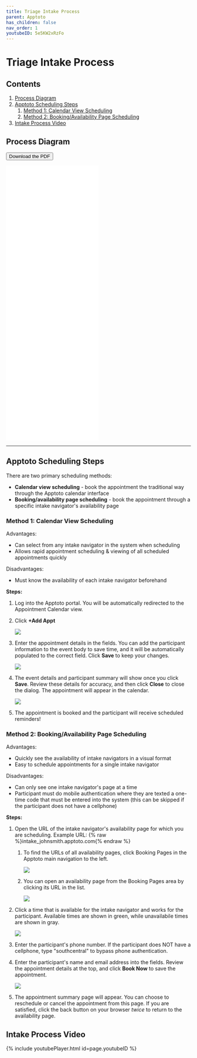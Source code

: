 ```yaml
---
title: Triage Intake Process
parent: Apptoto
has_children: false
nav_order: 1
youtubeID: 5e5KW2xRzFo
---
```


# Triage Intake Process

## Contents
1. <a href="#process-diagram">Process Diagram</a>
2. <a href="#apptoto-scheduling-steps">Apptoto Scheduling Steps</a>
     1. <a href="#strongmethod-1-calendar-view-schedulingstrong">Method 1: Calendar View Scheduling</a>
     2. <a href="#strongmethod-2-bookingavailability-page-schedulingstrong">Method 2: Booking/Availability Page Scheduling</a>
3. <a href="#intake-process-video">Intake Process Video</a>

## Process Diagram

<a href="/assets/apptoto/triageProcessPDF.pdf"><button type="button" name="button" class="btn">Download the PDF</button></a>

<div class="embed-container">
  <iframe
      src="/assets/apptoto/triageProcessPDF.pdf"
      width="50%"
      height="750px"
      frameborder="0"
      allowfullscreen="1"
  >
  Your browser does not support PDF viewing. Please download the PDF to view it.
  </iframe>
</div>

<hr class="divider" />

## Apptoto Scheduling Steps

There are two primary scheduling methods:
* **Calendar view scheduling** - book the appointment the traditional way through the Apptoto calendar interface
* **Booking/availability page scheduling** - book the appointment through a specific intake navigator's availability page

### **Method 1: Calendar View Scheduling**

Advantages:
* Can select from any intake navigator in the system when scheduling
* Allows rapid appointment scheduling & viewing of all scheduled appointments quickly

Disadvantages:
* Must know the availability of each intake navigator beforehand

**Steps:**

1. Log into the Apptoto portal. You will be automatically redirected to the Appointment Calendar view.
2. Click **+Add Appt**

     <a class="image" href="/assets/apptoto/triage1.png"><img src="/assets/apptoto/triage1.png" /></a>

3. Enter the appointment details in the fields. You can add the participant information to the event body to save time, and it will be automatically populated to the correct field. Click **Save** to keep your changes.

     <a class="image" href="/assets/apptoto/triage2.png"><img src="/assets/apptoto/triage2.png" /></a>
4. The event details and participant summary will show once you click **Save**. Review these details for accuracy, and then click **Close** to close the dialog. The appointment will appear in the calendar.

     <a class="image" href="/assets/apptoto/triage3.png"><img src="/assets/apptoto/triage3.png" /></a>

5. The appointment is booked and the participant will receive scheduled reminders!

### **Method 2: Booking/Availability Page Scheduling**

Advantages:
* Quickly see the availability of intake navigators in a visual format
* Easy to schedule appointments for a single intake navigator

Disadvantages:
* Can only see one intake navigator's page at a time
* Participant must do mobile authentication where they are texted a one-time code that must be entered into the system (this can be skipped if the participant does not have a cellphone)

**Steps:**

1. Open the URL of the intake navigator's availability page for which you are scheduling. Example URL: {% raw %}intake_johnsmith.apptoto.com{% endraw %}

     1. To find the URLs of all availability pages, click Booking Pages in the Apptoto main navigation to the left.

          <a class="image" href="/assets/apptoto/triage4.png"><img src="/assets/apptoto/triage4.png" /></a>

     2. You can open an availability page from the Booking Pages area by clicking its URL in the list.

          <a class="image" href="/assets/apptoto/triage5.png"><img src="/assets/apptoto/triage5.png" /></a>

2. Click a time that is available for the intake navigator and works for the participant. Available times are shown in green, while unavailabile times are shown in gray.

     <a class="image" href="/assets/apptoto/triage6.png"><img src="/assets/apptoto/triage6.png" /></a>

3. Enter the participant's phone number. If the participant does NOT have a cellphone, type "southcentral" to bypass phone authentication.
4. Enter the participant's name and email address into the fields. Review the appointment details at the top, and click **Book Now** to save the appointment.

     <a class="image" href="/assets/apptoto/triage7.png"><img src="/assets/apptoto/triage7.png" /></a>

5. The appointment summary page will appear. You can choose to reschedule or cancel the appointment from this page. If you are satisfied, click the back button on your browser *twice* to return to the availability page.

## Intake Process Video
{% include youtubePlayer.html id=page.youtubeID %}
